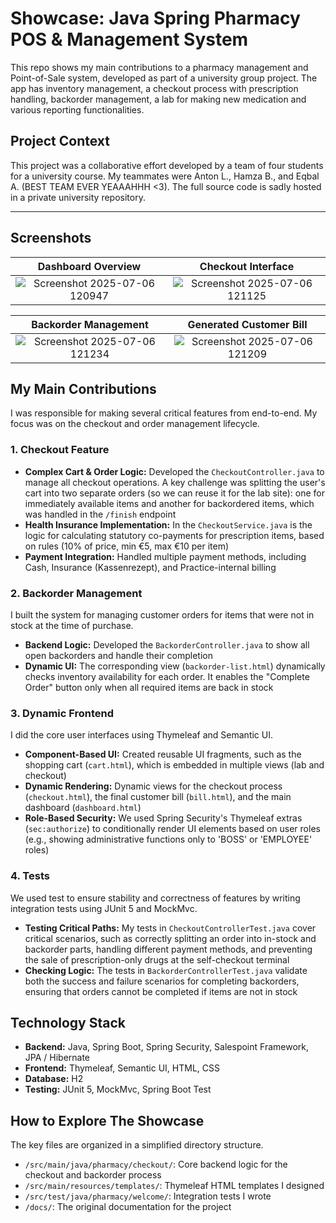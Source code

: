 # Showcase: Java Spring Pharmacy POS & Management System

This repo shows my main contributions to a pharmacy management and Point-of-Sale system, developed as part of a university group project. The app has inventory management, a checkout process with prescription handling, backorder management, a lab for making new medication and various reporting functionalities.

## Project Context

This project was a collaborative effort developed by a team of four students for a university course. My teammates were Anton L., Hamza B., and Eqbal A. (BEST TEAM EVER YEAAAHHH <3). The full source code is sadly hosted in a private university repository. 

---

## Screenshots

| Dashboard Overview | Checkout Interface |
| :---: | :---: |
| ![Screenshot 2025-07-06 120947](https://github.com/user-attachments/assets/4e8a3b08-1b86-4009-96e3-de0f4727e4b7) | ![Screenshot 2025-07-06 121125](https://github.com/user-attachments/assets/706dc570-0052-4484-9e34-03a871f15cc3) |

| Backorder Management | Generated Customer Bill |
| :---: | :---: |
| ![Screenshot 2025-07-06 121234](https://github.com/user-attachments/assets/b6a01893-bd7b-425e-bcbc-5f8fec1cac7d) | ![Screenshot 2025-07-06 121209](https://github.com/user-attachments/assets/a6e5520f-860d-4f07-9eb2-64463538dfb1) |


## My Main Contributions

I was responsible for making several critical features from end-to-end. My focus was on the checkout and order management lifecycle.

### 1. Checkout Feature
* **Complex Cart & Order Logic:** Developed the `CheckoutController.java` to manage all checkout operations. A key challenge was splitting the user's cart into two separate orders (so we can reuse it for the lab site): one for immediately available items and another for backordered items, which was handled in the `/finish` endpoint
* **Health Insurance Implementation:** In the `CheckoutService.java` is the logic for calculating statutory co-payments for prescription items, based on rules (10% of price, min €5, max €10 per item)
* **Payment Integration:** Handled multiple payment methods, including Cash, Insurance (Kassenrezept), and Practice-internal billing

### 2. Backorder Management
I built the system for managing customer orders for items that were not in stock at the time of purchase.

* **Backend Logic:** Developed the `BackorderController.java` to show all open backorders and handle their completion
* **Dynamic UI:** The corresponding view (`backorder-list.html`) dynamically checks inventory availability for each order. It enables the "Complete Order" button only when all required items are back in stock

### 3. Dynamic Frontend
I did the core user interfaces using Thymeleaf and Semantic UI.

* **Component-Based UI:** Created reusable UI fragments, such as the shopping cart (`cart.html`), which is embedded in multiple views (lab and checkout)
* **Dynamic Rendering:** Dynamic views for the checkout process (`checkout.html`), the final customer bill (`bill.html`), and the main dashboard (`dashboard.html`)
* **Role-Based Security:** We used Spring Security's Thymeleaf extras (`sec:authorize`) to conditionally render UI elements based on user roles (e.g., showing administrative functions only to 'BOSS' or 'EMPLOYEE' roles)

### 4. Tests
We used test to ensure stability and correctness of features by writing integration tests using JUnit 5 and MockMvc.

* **Testing Critical Paths:** My tests in `CheckoutControllerTest.java` cover critical scenarios, such as correctly splitting an order into in-stock and backorder parts, handling different payment methods, and preventing the sale of prescription-only drugs at the self-checkout terminal
* **Checking Logic:** The tests in `BackorderControllerTest.java` validate both the success and failure scenarios for completing backorders, ensuring that orders cannot be completed if items are not in stock

## Technology Stack

- **Backend:** Java, Spring Boot, Spring Security, Salespoint Framework, JPA / Hibernate 
- **Frontend:** Thymeleaf, Semantic UI, HTML, CSS 
- **Database:** H2
- **Testing:** JUnit 5, MockMvc, Spring Boot Test 

## How to Explore The Showcase

The key files are organized in a simplified directory structure.

* `/src/main/java/pharmacy/checkout/`: Core backend logic for the checkout and backorder process
* `/src/main/resources/templates/`: Thymeleaf HTML templates I designed
* `/src/test/java/pharmacy/welcome/`: Integration tests I wrote
* `/docs/`: The original documentation for the project
